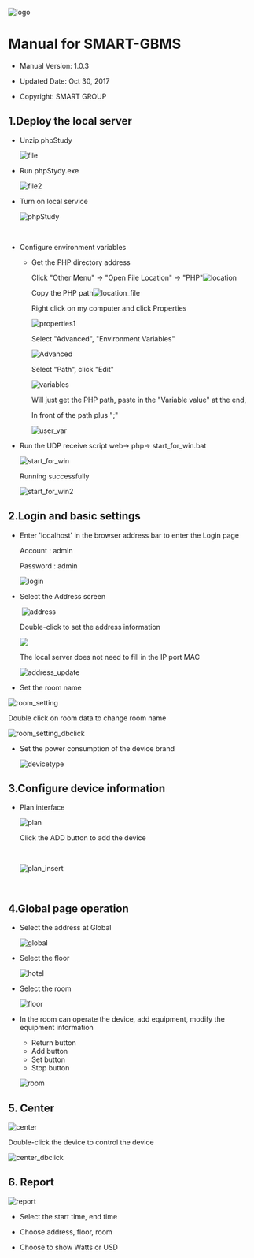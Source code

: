 

 ![logo](images/logo.png)

# Manual for  SMART-GBMS

* Manual Version: 1.0.3

* Updated Date: Oct 30, 2017

* Copyright: SMART GROUP


## 1.Deploy the local server  

* Unzip phpStudy

   ![file](images\file.PNG)

* Run phpStydy.exe

   ![file2](images\file2.PNG)

* Turn on local service

   ![phpStudy](images\phpStudy.PNG)

  ​

* Configure environment variables

  * Get the PHP directory address

    Click "Other Menu" -> "Open File Location" -> "PHP"![location](images\location.PNG)

    Copy the PHP path![location_file](images\location_file.PNG)

    Right click on my computer and click Properties

     ![properties1](images\properties1.PNG)

    Select "Advanced", "Environment Variables"

     ![Advanced](images\Advanced.PNG)

    Select "Path", click "Edit"

     ![variables](images\variables.PNG)

    Will just get the PHP path, paste in the "Variable value" at the end,

    In front of the path plus ";"

     ![user_var](images\user_var.PNG)

* Run the UDP receive script web-> php-> start_for_win.bat

   ![start_for_win](images\start_for_win.PNG)

  Running successfully

   ![start_for_win2](images\start_for_win2.PNG)

## 2.Login and basic settings  

* Enter 'localhost' in the browser address bar to enter the Login page

  Account    : admin

  Password : admin

  ![login](images\login.PNG)

* Select the Address screen

  ​    ![address](images\address.PNG)

  Double-click to set the address information

  ![](images\address2.PNG)

  The local server does not need to fill in the IP port MAC

   ![address_update](images\address_update.PNG)

* Set the room name

 ![room_setting](images\room_setting.PNG)

Double click on room data to change room name

 ![room_setting_dbclick](images\room_setting_dbclick.PNG)

* Set the power consumption of the device brand

   ![devicetype](images\devicetype.PNG)


## 3.Configure device information

* Plan interface

  ![plan](images\plan.PNG)

  Click the ADD button to add the device

  ​

   ![plan_insert](images\plan_insert.PNG)

  ​

## 4.Global page operation

* Select the address at Global

   ![global](images\global.PNG)

* Select the floor

   ![hotel](images\hotel.PNG)

* Select the room

   ![floor](images\floor.PNG)

* In the room can operate the device, add equipment, modify the equipment information

  * Return button
  * Add button
  * Set button
  * Stop button

   ![room](images\room.PNG)

## 5. Center

 ![center](images\center.PNG)

Double-click the device to control the device

 ![center_dbclick](images\center_dbclick.PNG)

## 6. Report

 ![report](images\report.PNG)

* Select the start time, end time

* Choose address, floor, room
* Choose to show Watts or USD

## 















